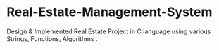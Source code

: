 # Real-Estate-Management-System
Design &amp; Implemented Real Estate Project in C language using various Strings, Functions, Algorithms .
